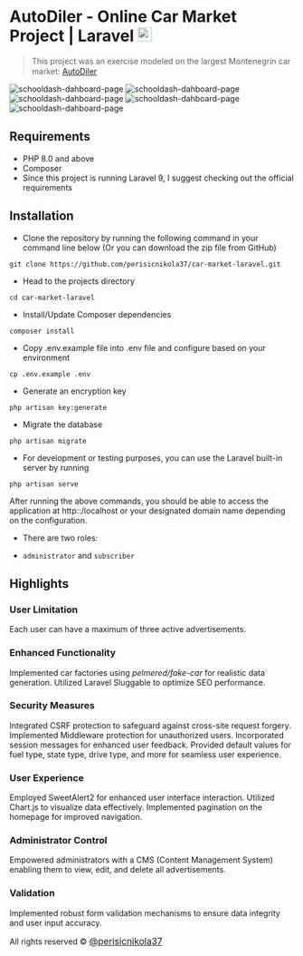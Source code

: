# AutoDiler - Online Car Market Project | Laravel  <img height="25" src="https://upload.wikimedia.org/wikipedia/commons/thumb/9/9a/Laravel.svg/1200px-Laravel.svg.png" />
>This project was an exercise modeled on the largest Montenegrin car market: 
 [AutoDiler](https://www.autodiler.me/) <img height="15" src="https://i.ibb.co/1dCvrW2/logo-min.png" />

![schooldash-dahboard-page](https://i.postimg.cc/Y96bJHfM/naslovna.png)
![schooldash-dahboard-page](https://i.postimg.cc/xCXj3Mhb/oglas2.png)
![schooldash-dahboard-page](https://i.postimg.cc/1zC5FJCQ/limit2.png)
![schooldash-dahboard-page](https://i.postimg.cc/brYHW2w9/registracija.png)
![schooldash-dahboard-page](https://i.postimg.cc/NGbxTbdJ/logovanje.png)

## Requirements 
* PHP 8.0 and above
* Composer 
* Since this project is running Laravel 9, I suggest checking out the official requirements

## Installation
* Clone the repository by running the following command in your command line below (Or you can download the zip file from GitHub)
```shell
git clone https://github.com/perisicnikola37/car-market-laravel.git
 ```
* Head to the projects directory
```shell
cd car-market-laravel
 ```
* Install/Update Composer dependencies
```shell
composer install 
```

* Copy .env.example file into .env file and configure based on your environment
```shell
cp .env.example .env
```
* Generate an encryption key
```shell
php artisan key:generate
```
* Migrate the database
```shell
php artisan migrate 
```     
* For development or testing purposes, you can use the Laravel built-in server by running 
```shell
php artisan serve
```

After running the above commands, you should be able to access the application at http::/localhost or your designated domain name depending on the configuration.

* There are two roles: 
- `administrator` and `subscriber`

## Highlights

### User Limitation
Each user can have a maximum of three active advertisements.

### Enhanced Functionality
Implemented car factories using <i>pelmered/fake-car</i> for realistic data generation.
Utilized Laravel Sluggable to optimize SEO performance.

### Security Measures
Integrated CSRF protection to safeguard against cross-site request forgery.
Implemented Middleware protection for unauthorized users.
Incorporated session messages for enhanced user feedback.
Provided default values for fuel type, state type, drive type, and more for seamless user experience.

### User Experience
Employed SweetAlert2 for enhanced user interface interaction.
Utilized Chart.js to visualize data effectively.
Implemented pagination on the homepage for improved navigation.

### Administrator Control
Empowered administrators with a CMS (Content Management System) enabling them to view, edit, and delete all advertisements.

### Validation
Implemented robust form validation mechanisms to ensure data integrity and user input accuracy.

<div>
  <div>All rights reserved &copy; <a href="https://github.com/perisicnikola37" style="font-size: 16px;">@perisicnikola37</a></div>
</div>





